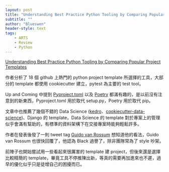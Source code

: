 ```yaml
---
layout: post
title: "Understanding Best Practice Python Tooling by Comparing Popular Project Templates"
subtitle: ""
author: "Blueswen"
header-style: text
tags:
    - ARTS
    - Review
    - Python
---
```


[Understanding Best Practice Python Tooling by Comparing Popular Project Templates](https://medium.com/better-programming/understanding-best-practice-python-tooling-by-comparing-popular-project-templates-6eba49229106)

作者分析了 18 個 github 上熱門的 python project template 所選擇的工具，大部分的 template 都使用 cookiecutter 建立，pytest 為主要的 test tool。

Up and Coming 中提到 [Pyproject.toml](https://www.python.org/dev/peps/pep-0518/) 以及 [Poetry](https://github.com/python-poetry/poetry) 都滿有趣的，是以前沒有注意到的新東西，Pyproject.toml 用於取代 setup.py，Poetry 用於取代 pip。

文章中也推薦了幾個不錯的 Data Science ([kedro](https://github.com/quantumblacklabs/kedro)、[cookiecutter-data-science](https://github.com/drivendata/cookiecutter-data-science))、Django 的 template，Data Science 的 template 對於專案上的管理似乎會滿有幫助的，有標準的資料架構下在交接專案時能夠輕鬆許多。

作者在發表後發了一則 tweet tag [Guido van Rossum](https://en.wikipedia.org/wiki/Guido_van_Rossum) 想知道他的看法，Guido van Rossum 也很快回覆了，他認為 Black 過譽了，除非團隊常為了 style 吵架。

前陣子也開始嘗試用一些看起來很厲害的 template 建 project，但後來還是選擇比較精簡的 template，畢竟工具不停推陳出新，等真的需要再加進來也不遲，過早的優化似乎只是徒增自己的困擾而已。
